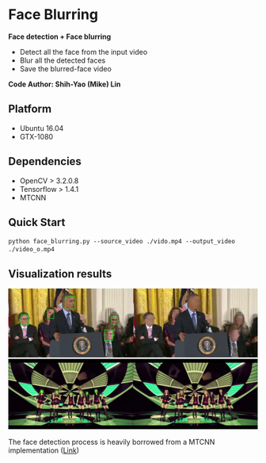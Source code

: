 # Face Blurring
**Face detection + Face blurring**
+ Detect all the face from the input video
+ Blur all the detected faces
+ Save the blurred-face video

**Code Author: Shih-Yao (Mike) Lin**


## Platform
+ Ubuntu 16.04
+ GTX-1080

## Dependencies
+ OpenCV > 3.2.0.8
+ Tensorflow > 1.4.1
+ MTCNN 

## Quick Start
```
python face_blurring.py --source_video ./vido.mp4 --output_video ./video_o.mp4 
```

## Visualization results
![](figs/blur1.png)
![](figs/blur2.jpg)

The face detection process is heavily borrowed from a MTCNN implementation ([Link](https://github.com/ipazc/mtcnn.git))
